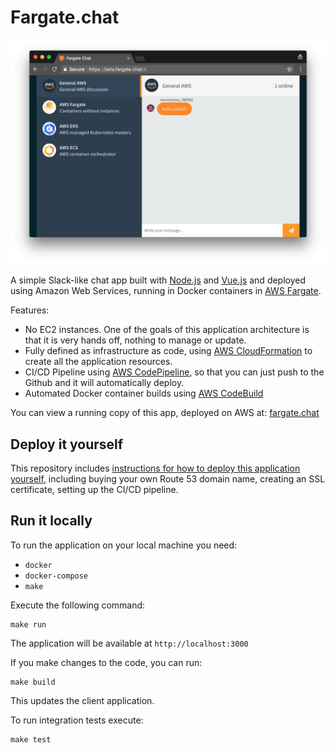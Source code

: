 # Fargate.chat

[![app](./docs/images/running-app.png)](https://fargate.chat)

A simple Slack-like chat app built with [Node.js](https://nodejs.org/en/) and [Vue.js](https://vuejs.org/) and deployed using Amazon Web Services, running in Docker containers in [AWS Fargate](https://aws.amazon.com/fargate/).

Features:

- No EC2 instances. One of the goals of this application architecture is that it is very hands off, nothing to manage or update.
- Fully defined as infrastructure as code, using [AWS CloudFormation](https://aws.amazon.com/cloudformation/) to create all the application resources.
- CI/CD Pipeline using [AWS CodePipeline](https://aws.amazon.com/codepipeline/), so that you can just push to the Github and it will automatically deploy.
- Automated Docker container builds using [AWS CodeBuild](https://aws.amazon.com/codebuild/)

You can view a running copy of this app, deployed on AWS at: [fargate.chat](https://fargate.chat)

## Deploy it yourself

This repository includes [instructions for how to deploy this application yourself](./docs/deploy.md), including buying your own Route 53 domain name, creating an SSL certificate, setting up the CI/CD pipeline.

## Run it locally

To run the application on your local machine you need:

- `docker`
- `docker-compose`
- `make`

Execute the following command:

```
make run
```

The application will be available at `http://localhost:3000`

If you make changes to the code, you can run:

```
make build
```

This updates the client application.

To run integration tests execute:

```
make test
```
